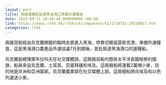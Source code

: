```yaml
---
layout: post
title: 兩艘運糧船抵達黑海港口準備外運糧食
date: 2023-09-17 20:46:44.000000000 +08:00
link: https://news.rthk.hk/rthk/ch/component/k2/1718751-20230917.htm
categories: rthk
---
```


兩艘貨船經由烏克蘭開闢的臨時走廊進入黑海，停靠切爾諾莫斯克港，準備外運糧食，這是黑海港口農產品外運協議7月到期後，首批抵達黑海港口的運糧船。

烏克蘭副總理庫布拉科夫在社交媒體說，這兩艘貨船均懸掛太平洋島國帕勞的國旗，船員來自烏克蘭、土耳其、亞塞拜疆和埃及。這兩艘船將運載2萬噸小麥，目的地是非洲和亞洲國家。烏克蘭農業部在社交媒體上說，這兩艘船將向埃及和以色列運送小麥。
